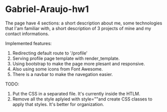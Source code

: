 # Gabriel-Araujo-hw1

The page have 4 sections: a short description about me, some technologies that I'am familiar with, a short description of 3 projects of mine and my contact informations.

Implemented features:
1. Redirecting default route to '/profile'
2. Serving profile page template with render_template.
3. Using bootstrap to make the page more plesant and responsive.
4. Also using some icons from Font Awesome.
5. There is a navbar to make the navegation easier.

TODO:
1. Put the CSS in a separated file. It's currently inside the HTLM.
2. Remove all the style aplyied with style=""and create CSS classes to apply that styles. It's better for organization.
